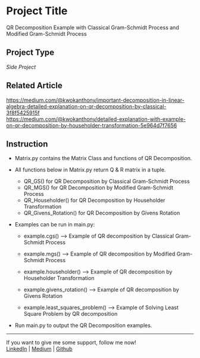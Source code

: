 # Project Title
QR Decomposition Example with Classical Gram-Schmidt Process and Modified Gram-Schmidt Process

## Project Type
*Side Project*
 
## Related Article  
 https://medium.com/@kwokanthony/important-decomposition-in-linear-algebra-detailed-explanation-on-qr-decomposition-by-classical-3f8f5425915f  
 https://medium.com/@kwokanthony/detailed-explanation-with-example-on-qr-decomposition-by-householder-transformation-5e964d7f7656

## Instruction

- Matrix.py contains the Matrix Class and functions of QR Decomposition.

- All functions below in Matrix.py return Q & R matrix in a tuple.

  - QR_GS() for QR Decomposition by Classical Gram-Schmidt Process
  - QR_MGS() for QR Decomposition by Modified Gram-Schmidt Process
  - QR_Householder() for QR Decomposition by Householder Transformation
  - QR_Givens_Rotation() for QR Decomposition by Givens Rotation

- Examples can be run in main.py:

  - example.cgs() --> Example of QR decomposition by Classical Gram-Schmidt Process
  - example.mgs() --> Example of QR decomposition by Modified Gram-Schmidt Process
  - example.householder() --> Example of QR decomposition by Householder Transformation
  - example.givens_rotation() --> Example of QR decomposition by Givens Rotation

  - example.least_squares_problem() --> Example of Solving Least Square Problem by QR decomposition

- Run main.py to output the QR Decomposition examples.

---

 If you want to give me some support, follow me now!  
 [LinkedIn](https://www.linkedin.com/in/anthonykwok073/) | 
 [Medium](https://medium.com/@kwokanthony) | 
 [Github](https://github.com/anthonynamnam)   
